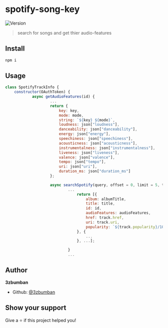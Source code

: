 # spotify-song-key

![Version](https://img.shields.io/badge/version-1.0.0-blue.svg?cacheSeconds=2592000)

> search for songs and get thier audio-features

## Install

```sh
npm i
```

## Usage

```js
class SpotifyTrackInfo {
    constructor(OAuthToken) {
            async getAudioFeatures(id) {
                    ...
                    return {
                        key: key,
                        mode: mode,
                        string: `${key} ${mode}`,
                        loudness: json["loudness"],
                        danceability: json["danceability"],
                        energy: json["energy"],
                        speechiness: json["speechiness"],
                        acousticness: json["acousticness"],
                        instrumentalness: json["instrumentalness"],
                        liveness: json["liveness"],
                        valence: json["valence"],
                        tempo: json["tempo"],
                        uri: json["uri"],
                        duration_ms: json["duration_ms"]
                    };

                    async searchSpotify(query, offset = 0, limit = 5, type = "track") {
                            ...
                                return [{
                                    album: albumTitle,
                                    title: title,
                                    id: id,
                                    audioFeatures: audioFeatures,
                                    href: track.href,
                                    uri: track.uri,
                                    popularity: `${track.popularity}/100`
                                }, {
                                    ...
                                }, ...];

                            }
                            ...
```

## Author

**3zbumban**

* Github: [@3zbumban](https://github.com/3zbumban)

## Show your support

Give a ⭐️ if this project helped you!

